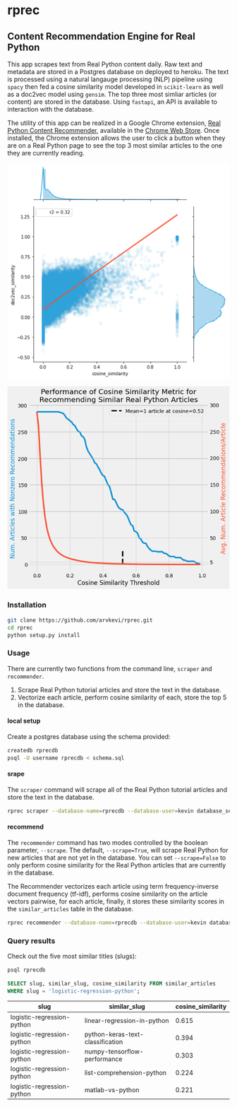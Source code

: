 # rprec


## Content Recommendation Engine for Real Python

This app scrapes text from Real Python content daily. Raw text and metadata are stored in a Postgres database on deployed to heroku. The text is processed using a natural langauge processing (NLP) pipeline using `spacy` then fed a cosine similarity model developed in `scikit-learn` as well as a doc2vec model using `gensim`. The top three most simliar articles (or content) are stored in the database. Using `fastapi`, an API is available to interaction with the database.  

The utility of this app can be realized in a Google Chrome extension, [Real Python Content Recommender](https://github.com/arvkevi/rprec-chrome-extension), available in the [Chrome Web Store](). Once installed, the Chrome extension allows the user to click a button when they are on a Real Python page to see the top 3 most similar articles to the one they are currently reading.

![cosine_vs_doc2vec](images/cosine_vs_doc2vec.png)

![realpython_cosine](images/cosine_threshold.png)

### Installation

```bash
git clone https://github.com/arvkevi/rprec.git
cd rprec
python setup.py install
```

### Usage

There are currently two functions from the command line, `scraper` and `recommender`.
1. Scrape Real Python tutorial articles and store the text in the database.
2. Vectorize each article, perform cosine similarity of each, store the top 5 in the database.

#### local setup
Create a postgres database using the schema provided:

```bash
createdb rprecdb
psql -U username rprecdb < schema.sql
```

#### srape
The `scraper` command will scrape all of the Real Python tutorial articles and store the text in the database.
```bash
rprec scraper --database-name=rprecdb --database-user=kevin database_server=localhost
```

#### recommend
The `recommender` command has two modes controlled by the boolean parameter, `--scrape`. The default, `--scrape=True`, will scrape Real Python for new articles that are not yet in the database. You can set `--scrape=False` to only perform cosine similarity for the Real Python articles that are currently in the database. 

The Recommender vectorizes each article using term frequency-inverse document frequency (tf-idf), performs cosine similarity on the article vectors pairwise, for each article, finally, it stores these similarity scores in the `similar_articles` table in the database.

```bash
rprec recommender --database-name=rprecdb --database-user=kevin database_host=localhost --scrape=True
```

### Query results
Check out the five most similar titles (slugs):

```bash
psql rprecdb
```

```sql
SELECT slug, similar_slug, cosine_similarity FROM similar_articles
WHERE slug = 'logistic-regression-python';
```

|            slug            |           similar_slug           | cosine_similarity |
|----------------------------|----------------------------------|-------------------|
| logistic-regression-python | linear-regression-in-python      |        0.615 |
| logistic-regression-python | python-keras-text-classification |        0.394 |
| logistic-regression-python | numpy-tensorflow-performance     |        0.303 |
| logistic-regression-python | list-comprehension-python        |        0.224 |
| logistic-regression-python | matlab-vs-python                 |        0.221 |

